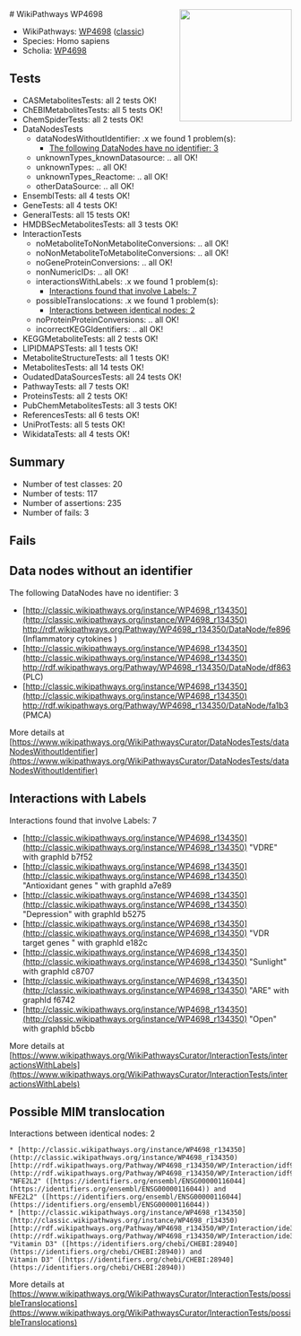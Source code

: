 <img style="float: right; width: 200px" src="https://upload.wikimedia.org/wikipedia/commons/thumb/8/83/Wplogo_with_text_500.png/640px-Wplogo_with_text_500.png" />
# WikiPathways WP4698

* WikiPathways: [WP4698](https://wikipathways.org/pathways/WP4698) ([classic](https://classic.wikipathways.org/instance/WP4698))
* Species: Homo sapiens
* Scholia: [WP4698](https://scholia.toolforge.org/wikipathways/WP4698)
## Tests
* CASMetabolitesTests: all 2 tests OK!
* ChEBIMetabolitesTests: all 5 tests OK!
* ChemSpiderTests: all 2 tests OK!
* DataNodesTests
    * dataNodesWithoutIdentifier: .x we found 1 problem(s):
        * [The following DataNodes have no identifier: 3](#d2d32fa2)
    * unknownTypes_knownDatasource: .. all OK!
    * unknownTypes: .. all OK!
    * unknownTypes_Reactome: .. all OK!
    * otherDataSource: .. all OK!
* EnsemblTests: all 4 tests OK!
* GeneTests: all 4 tests OK!
* GeneralTests: all 15 tests OK!
* HMDBSecMetabolitesTests: all 3 tests OK!
* InteractionTests
    * noMetaboliteToNonMetaboliteConversions: .. all OK!
    * noNonMetaboliteToMetaboliteConversions: .. all OK!
    * noGeneProteinConversions: .. all OK!
    * nonNumericIDs: .. all OK!
    * interactionsWithLabels: .x we found 1 problem(s):
        * [Interactions found that involve Labels: 7](#630d267e)
    * possibleTranslocations: .x we found 1 problem(s):
        * [Interactions between identical nodes: 2](#1c118207)
    * noProteinProteinConversions: .. all OK!
    * incorrectKEGGIdentifiers: .. all OK!
* KEGGMetaboliteTests: all 2 tests OK!
* LIPIDMAPSTests: all 1 tests OK!
* MetaboliteStructureTests: all 1 tests OK!
* MetabolitesTests: all 14 tests OK!
* OudatedDataSourcesTests: all 24 tests OK!
* PathwayTests: all 7 tests OK!
* ProteinsTests: all 2 tests OK!
* PubChemMetabolitesTests: all 3 tests OK!
* ReferencesTests: all 6 tests OK!
* UniProtTests: all 5 tests OK!
* WikidataTests: all 4 tests OK!


## Summary

* Number of test classes: 20
* Number of tests: 117
* Number of assertions: 235
* Number of fails: 3

## Fails

<a name="d2d32fa2" />

## Data nodes without an identifier

The following DataNodes have no identifier: 3

* [http://classic.wikipathways.org/instance/WP4698_r134350](http://classic.wikipathways.org/instance/WP4698_r134350) http://rdf.wikipathways.org/Pathway/WP4698_r134350/DataNode/fe896 (Inflammatory cytokines
)
* [http://classic.wikipathways.org/instance/WP4698_r134350](http://classic.wikipathways.org/instance/WP4698_r134350) http://rdf.wikipathways.org/Pathway/WP4698_r134350/DataNode/df863 (PLC)
* [http://classic.wikipathways.org/instance/WP4698_r134350](http://classic.wikipathways.org/instance/WP4698_r134350) http://rdf.wikipathways.org/Pathway/WP4698_r134350/DataNode/fa1b3 (PMCA)


More details at [https://www.wikipathways.org/WikiPathwaysCurator/DataNodesTests/dataNodesWithoutIdentifier](https://www.wikipathways.org/WikiPathwaysCurator/DataNodesTests/dataNodesWithoutIdentifier)

<a name="630d267e" />

## Interactions with Labels

Interactions found that involve Labels: 7

* [http://classic.wikipathways.org/instance/WP4698_r134350](http://classic.wikipathways.org/instance/WP4698_r134350) "VDRE" with graphId b7f52
* [http://classic.wikipathways.org/instance/WP4698_r134350](http://classic.wikipathways.org/instance/WP4698_r134350) "Antioxidant genes
" with graphId a7e89
* [http://classic.wikipathways.org/instance/WP4698_r134350](http://classic.wikipathways.org/instance/WP4698_r134350) "Depression" with graphId b5275
* [http://classic.wikipathways.org/instance/WP4698_r134350](http://classic.wikipathways.org/instance/WP4698_r134350) "VDR target genes
" with graphId e182c
* [http://classic.wikipathways.org/instance/WP4698_r134350](http://classic.wikipathways.org/instance/WP4698_r134350) "Sunlight" with graphId c8707
* [http://classic.wikipathways.org/instance/WP4698_r134350](http://classic.wikipathways.org/instance/WP4698_r134350) "ARE" with graphId f6742
* [http://classic.wikipathways.org/instance/WP4698_r134350](http://classic.wikipathways.org/instance/WP4698_r134350) "Open" with graphId b5cbb


More details at [https://www.wikipathways.org/WikiPathwaysCurator/InteractionTests/interactionsWithLabels](https://www.wikipathways.org/WikiPathwaysCurator/InteractionTests/interactionsWithLabels)

<a name="1c118207" />

## Possible MIM translocation

Interactions between identical nodes: 2
```
* [http://classic.wikipathways.org/instance/WP4698_r134350](http://classic.wikipathways.org/instance/WP4698_r134350) [http://rdf.wikipathways.org/Pathway/WP4698_r134350/WP/Interaction/idf9cb2840](http://rdf.wikipathways.org/Pathway/WP4698_r134350/WP/Interaction/idf9cb2840) "NFE2L2" ([https://identifiers.org/ensembl/ENSG00000116044](https://identifiers.org/ensembl/ENSG00000116044)) and 
NFE2L2" ([https://identifiers.org/ensembl/ENSG00000116044](https://identifiers.org/ensembl/ENSG00000116044))
* [http://classic.wikipathways.org/instance/WP4698_r134350](http://classic.wikipathways.org/instance/WP4698_r134350) [http://rdf.wikipathways.org/Pathway/WP4698_r134350/WP/Interaction/ide38899bd](http://rdf.wikipathways.org/Pathway/WP4698_r134350/WP/Interaction/ide38899bd) "Vitamin D3" ([https://identifiers.org/chebi/CHEBI:28940](https://identifiers.org/chebi/CHEBI:28940)) and 
Vitamin D3" ([https://identifiers.org/chebi/CHEBI:28940](https://identifiers.org/chebi/CHEBI:28940))
```

More details at [https://www.wikipathways.org/WikiPathwaysCurator/InteractionTests/possibleTranslocations](https://www.wikipathways.org/WikiPathwaysCurator/InteractionTests/possibleTranslocations)

